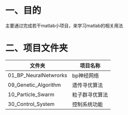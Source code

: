 # 一、目的

主要通过完成若干matlab小项目，来学习matlab的相关用法



# 二、项目文件夹

| 文件夹                | 项目名称       |
| --------------------- | -------------- |
| 01_BP_NeuralNetwrorks | bp神经网络     |
| 09_Genetic_Algorithm  | 遗传寻优算法   |
| 10_Particle_Swarm     | 粒子群寻优算法 |
| 30_Control_System     | 控制系统功能   |

